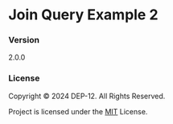 # Join Query Example 2

### Version
2.0.0

### License
Copyright &copy; 2024 DEP-12. All Rights Reserved.

Project is licensed under the [MIT](LICENSE.txt) License.